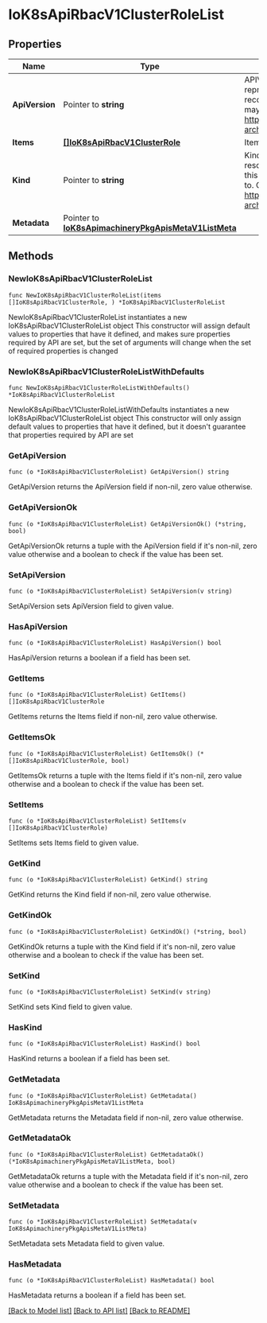 # IoK8sApiRbacV1ClusterRoleList

## Properties

Name | Type | Description | Notes
------------ | ------------- | ------------- | -------------
**ApiVersion** | Pointer to **string** | APIVersion defines the versioned schema of this representation of an object. Servers should convert recognized schemas to the latest internal value, and may reject unrecognized values. More info: https://git.k8s.io/community/contributors/devel/sig-architecture/api-conventions.md#resources | [optional] 
**Items** | [**[]IoK8sApiRbacV1ClusterRole**](IoK8sApiRbacV1ClusterRole.md) | Items is a list of ClusterRoles | 
**Kind** | Pointer to **string** | Kind is a string value representing the REST resource this object represents. Servers may infer this from the endpoint the client submits requests to. Cannot be updated. In CamelCase. More info: https://git.k8s.io/community/contributors/devel/sig-architecture/api-conventions.md#types-kinds | [optional] 
**Metadata** | Pointer to [**IoK8sApimachineryPkgApisMetaV1ListMeta**](IoK8sApimachineryPkgApisMetaV1ListMeta.md) |  | [optional] 

## Methods

### NewIoK8sApiRbacV1ClusterRoleList

`func NewIoK8sApiRbacV1ClusterRoleList(items []IoK8sApiRbacV1ClusterRole, ) *IoK8sApiRbacV1ClusterRoleList`

NewIoK8sApiRbacV1ClusterRoleList instantiates a new IoK8sApiRbacV1ClusterRoleList object
This constructor will assign default values to properties that have it defined,
and makes sure properties required by API are set, but the set of arguments
will change when the set of required properties is changed

### NewIoK8sApiRbacV1ClusterRoleListWithDefaults

`func NewIoK8sApiRbacV1ClusterRoleListWithDefaults() *IoK8sApiRbacV1ClusterRoleList`

NewIoK8sApiRbacV1ClusterRoleListWithDefaults instantiates a new IoK8sApiRbacV1ClusterRoleList object
This constructor will only assign default values to properties that have it defined,
but it doesn't guarantee that properties required by API are set

### GetApiVersion

`func (o *IoK8sApiRbacV1ClusterRoleList) GetApiVersion() string`

GetApiVersion returns the ApiVersion field if non-nil, zero value otherwise.

### GetApiVersionOk

`func (o *IoK8sApiRbacV1ClusterRoleList) GetApiVersionOk() (*string, bool)`

GetApiVersionOk returns a tuple with the ApiVersion field if it's non-nil, zero value otherwise
and a boolean to check if the value has been set.

### SetApiVersion

`func (o *IoK8sApiRbacV1ClusterRoleList) SetApiVersion(v string)`

SetApiVersion sets ApiVersion field to given value.

### HasApiVersion

`func (o *IoK8sApiRbacV1ClusterRoleList) HasApiVersion() bool`

HasApiVersion returns a boolean if a field has been set.

### GetItems

`func (o *IoK8sApiRbacV1ClusterRoleList) GetItems() []IoK8sApiRbacV1ClusterRole`

GetItems returns the Items field if non-nil, zero value otherwise.

### GetItemsOk

`func (o *IoK8sApiRbacV1ClusterRoleList) GetItemsOk() (*[]IoK8sApiRbacV1ClusterRole, bool)`

GetItemsOk returns a tuple with the Items field if it's non-nil, zero value otherwise
and a boolean to check if the value has been set.

### SetItems

`func (o *IoK8sApiRbacV1ClusterRoleList) SetItems(v []IoK8sApiRbacV1ClusterRole)`

SetItems sets Items field to given value.


### GetKind

`func (o *IoK8sApiRbacV1ClusterRoleList) GetKind() string`

GetKind returns the Kind field if non-nil, zero value otherwise.

### GetKindOk

`func (o *IoK8sApiRbacV1ClusterRoleList) GetKindOk() (*string, bool)`

GetKindOk returns a tuple with the Kind field if it's non-nil, zero value otherwise
and a boolean to check if the value has been set.

### SetKind

`func (o *IoK8sApiRbacV1ClusterRoleList) SetKind(v string)`

SetKind sets Kind field to given value.

### HasKind

`func (o *IoK8sApiRbacV1ClusterRoleList) HasKind() bool`

HasKind returns a boolean if a field has been set.

### GetMetadata

`func (o *IoK8sApiRbacV1ClusterRoleList) GetMetadata() IoK8sApimachineryPkgApisMetaV1ListMeta`

GetMetadata returns the Metadata field if non-nil, zero value otherwise.

### GetMetadataOk

`func (o *IoK8sApiRbacV1ClusterRoleList) GetMetadataOk() (*IoK8sApimachineryPkgApisMetaV1ListMeta, bool)`

GetMetadataOk returns a tuple with the Metadata field if it's non-nil, zero value otherwise
and a boolean to check if the value has been set.

### SetMetadata

`func (o *IoK8sApiRbacV1ClusterRoleList) SetMetadata(v IoK8sApimachineryPkgApisMetaV1ListMeta)`

SetMetadata sets Metadata field to given value.

### HasMetadata

`func (o *IoK8sApiRbacV1ClusterRoleList) HasMetadata() bool`

HasMetadata returns a boolean if a field has been set.


[[Back to Model list]](../README.md#documentation-for-models) [[Back to API list]](../README.md#documentation-for-api-endpoints) [[Back to README]](../README.md)


